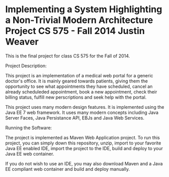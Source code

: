 Implementing a System Highlighting a Non-Trivial Modern Architecture Project
CS 575 - Fall 2014
Justin Weaver
==============================================================================

This is the final project for class CS 575 for the Fall of 2014. 

Project Description: 

This project is an implementation of a medical web portal for a generic doctor's office. It is mainly geared towards
patients, giving them the opportunity to see what appointments they have scheduled, cancel an already scheduleded appointment, book a new 
appointment, check their billing status, fulfill new perscriptions and seek help with the portal.  

This project uses many modern design features. It is implemented using the Java EE 7 web framework. It uses many modern concepts
including Java Server Faces, Java Persistance API, EBJs and Java Web Services. 

Running the Software:

The project is implemented as Maven Web Application project. To run this project, you can simply down this repository, unzip, import to your 
favorite Java EE enabled IDE, import the project to the IDE, build and deploy to your Java EE web container. 

If you do not wish to use an IDE, you may also download Maven and a Java EE compliant web container and build and deploy manually.
